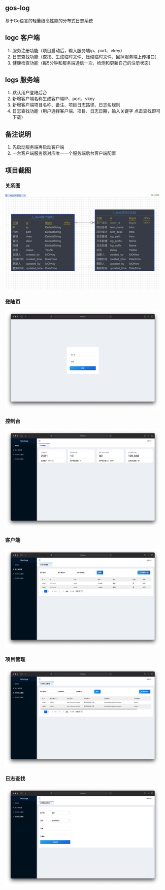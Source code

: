 ## gos-log
基于Go语言的轻量级高性能的分布式日志系统
## logc 客户端
1. 服务注册功能（项目启动后，输入服务端ip、port、vkey）
2. 日志查找功能（查找、生成临时文件、压缩临时文件、回掉服务端上传接口）
3. 健康检查功能（每5分钟和服务端通信一次，检测和更新自己的注册状态）

## logs 服务端
1. 默认用户登陆后台
2. 新增客户端名称生成客户端IP、port、vkey
3. 新增客户端项目名称、备注、项目日志路径、日志名规则
4. 日志查找功能（用户选择客户端、项目、日志日期，输入关键字 点击查找即可下载）

## 备注说明
1. 先启动服务端再启动客户端
2. 一台客户端服务器对应唯一一个服务端后台客户端配置

## 项目截图
### 关系图
![关系图](./logs/static/img/pdman.jpg "关系图")
### 登陆页
![登陆页](./logs/static/img/login.jpg "登陆页")
### 控制台
![控制台](./logs/static/img/index.jpg "控制台")
### 客户端
![客户端](./logs/static/img/client.jpg "客户端")
### 项目管理
![项目管理](./logs/static/img/item.jpg "项目管理")
### 日志查找
![日志查找](./logs/static/img/logs.jpg "日志查找")
